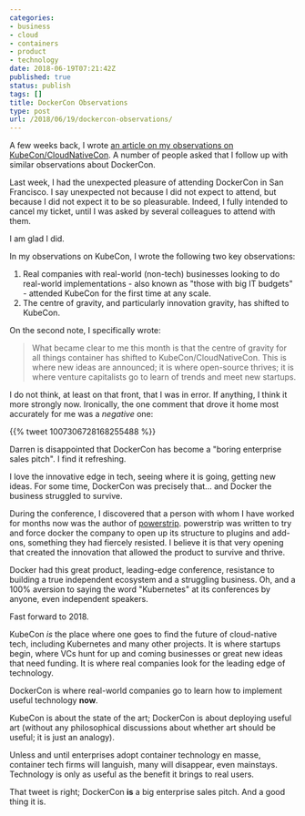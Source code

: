 ```yaml
---
categories:
- business
- cloud
- containers
- product
- technology
date: 2018-06-19T07:21:42Z
published: true
status: publish
tags: []
title: DockerCon Observations
type: post
url: /2018/06/19/dockercon-observations/
---
```

A few weeks back, I wrote [an article on my observations on KubeCon/CloudNativeCon](/2018/05/21/kubecon-observations/). A number of people asked that I follow up with similar observations about DockerCon.

Last week, I had the unexpected pleasure of attending DockerCon in San Francisco. I say unexpected not because I did not expect to attend, but because I did not expect it to be so pleasurable. Indeed, I fully intended to cancel my ticket, until I was asked by several colleagues to attend with them. 

I am glad I did.

In my observations on KubeCon, I wrote the following two key observations:

1. Real companies with real-world (non-tech) businesses looking to do real-world implementations - also known as "those with big IT budgets" - attended KubeCon for the first time at any scale.
2. The centre of gravity, and particularly innovation gravity, has shifted to KubeCon.

On the second note, I specifically wrote:

> What became clear to me this month is that the centre of gravity for all things container has shifted to KubeCon/CloudNativeCon. This is where new ideas are announced; it is where open-source thrives; it is where venture capitalists go to learn of trends and meet new startups.

I do not think, at least on that front, that I was in error. If anything, I think it more strongly now. Ironically, the one comment that drove it home most accurately for me was a _negative_ one:

{{% tweet 1007306728168255488 %}}

Darren is disappointed that DockerCon has become a "boring enterprise sales pitch". I find it refreshing.

I love the innovative edge in tech, seeing where it is going, getting new ideas. For some time, DockerCon was precisely that... and Docker the business struggled to survive.

During the conference, I discovered that a person with whom I have worked for months now was the author of [powerstrip](https://github.com/ClusterHQ/powerstrip). powerstrip was written to try and force docker the company to open up its structure to plugins and add-ons, something they had fiercely resisted. I believe it is that very opening that created the innovation that allowed the product to survive and thrive. 

Docker had this great product, leading-edge conference, resistance to building a true independent ecosystem and a struggling business. Oh, and a 100% aversion to saying the word "Kubernetes" at its conferences by anyone, even independent speakers.

Fast forward to 2018. 

KubeCon *is* the place where one goes to find the future of cloud-native tech, including Kubernetes and many other projects. It is where startups begin, where VCs hunt for up and coming businesses or great new ideas that need funding. It is where real companies look for the leading edge of technology.

DockerCon is where real-world companies go to learn how to implement useful technology **now**. 

KubeCon is about the state of the art; DockerCon is about deploying useful art (without any philosophical discussions about whether art should be useful; it is just an analogy).

Unless and until enterprises adopt container technology en masse, container tech firms will languish, many will disappear, even mainstays. Technology is only as useful as the benefit it brings to real users. 

That tweet is right; DockerCon **is** a big enterprise sales pitch. And a good thing it is.

